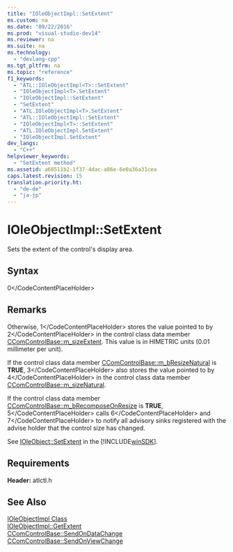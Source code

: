 ```yaml
---
title: "IOleObjectImpl::SetExtent"
ms.custom: na
ms.date: "09/22/2016"
ms.prod: "visual-studio-dev14"
ms.reviewer: na
ms.suite: na
ms.technology: 
  - "devlang-cpp"
ms.tgt_pltfrm: na
ms.topic: "reference"
f1_keywords: 
  - "ATL::IOleObjectImpl<T>::SetExtent"
  - "IOleObjectImpl<T>.SetExtent"
  - "IOleObjectImpl::SetExtent"
  - "SetExtent"
  - "ATL.IOleObjectImpl<T>.SetExtent"
  - "ATL::IOleObjectImpl::SetExtent"
  - "IOleObjectImpl<T>::SetExtent"
  - "ATL.IOleObjectImpl.SetExtent"
  - "IOleObjectImpl.SetExtent"
dev_langs: 
  - "C++"
helpviewer_keywords: 
  - "SetExtent method"
ms.assetid: a68511b2-1f37-4dac-a86e-6e0a36a31cea
caps.latest.revision: 15
translation.priority.ht: 
  - "de-de"
  - "ja-jp"
---
```

# IOleObjectImpl::SetExtent
Sets the extent of the control's display area.  
  
## Syntax  
  
<CodeContentPlaceHolder>0\</CodeContentPlaceHolder>  
## Remarks  
 Otherwise, <CodeContentPlaceHolder>1\</CodeContentPlaceHolder> stores the value pointed to by <CodeContentPlaceHolder>2\</CodeContentPlaceHolder> in the control class data member [CComControlBase::m_sizeExtent](../vs140/ccomcontrolbase--m_sizeextent.md). This value is in HIMETRIC units (0.01 millimeter per unit).  
  
 If the control class data member [CComControlBase::m_bResizeNatural](../vs140/ccomcontrolbase--m_bresizenatural.md) is **TRUE**, <CodeContentPlaceHolder>3\</CodeContentPlaceHolder> also stores the value pointed to by <CodeContentPlaceHolder>4\</CodeContentPlaceHolder> in the control class data member [CComControlBase::m_sizeNatural](../vs140/ccomcontrolbase--m_sizenatural.md).  
  
 If the control class data member [CComControlBase::m_bRecomposeOnResize](../vs140/ccomcontrolbase--m_brecomposeonresize.md) is **TRUE**, <CodeContentPlaceHolder>5\</CodeContentPlaceHolder> calls <CodeContentPlaceHolder>6\</CodeContentPlaceHolder> and <CodeContentPlaceHolder>7\</CodeContentPlaceHolder> to notify all advisory sinks registered with the advise holder that the control size has changed.  
  
 See [IOleObject::SetExtent](http://msdn.microsoft.com/library/windows/desktop/ms694330) in the [!INCLUDE[winSDK](../vs140/includes/winsdk_md.md)].  
  
## Requirements  
 **Header:** atlctl.h  
  
## See Also  
 [IOleObjectImpl Class](../vs140/ioleobjectimpl-class.md)   
 [IOleObjectImpl::GetExtent](../vs140/ioleobjectimpl--getextent.md)   
 [CComControlBase::SendOnDataChange](../vs140/ccomcontrolbase--sendondatachange.md)   
 [CComControlBase::SendOnViewChange](../vs140/ccomcontrolbase--sendonviewchange.md)